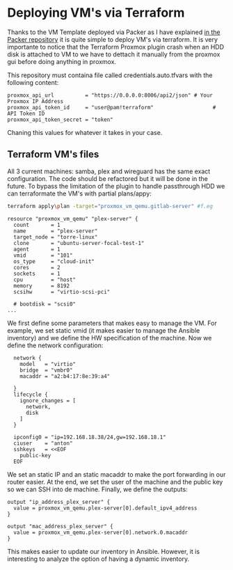 # Deploying VM's via Terraform
Thanks to the VM Template deployed via Packer as I have explained [in the Packer repository](https://github.com/AntonioBriPerez/packer-proxmox-templates) it is quite simple to deploy VM's via terraform. 
It is very importante to notice that the Terraform Proxmox plugin crash when an HDD disk is attached to VM to we have to dettach it manually from the proxmox gui before doing anything in proxmox. 

This repository must containa  file called credentials.auto.tfvars with the following content: 
```hcl
proxmox_api_url          = "https://0.0.0.0:8006/api2/json" # Your Proxmox IP Address
proxmox_api_token_id     = "user@pam!terraform"                   # API Token ID
proxmox_api_token_secret = "token"
```
Chaning this values for whatever it takes in your case. 

## Terraform VM's files
All 3 current machines: samba, plex and wireguard has the same exact configuration. The code should be refactored but it will be done in the future. 
To bypass the limitation of the plugin to handle passthrough HDD we can terraformate the VM's with partial plans/appy: 

```bash
terraform apply\plan -target="proxmox_vm_qemu.gitlab-server" #f.eg
```
```hcl
resource "proxmox_vm_qemu" "plex-server" {
  count       = 1
  name        = "plex-server"
  target_node = "torre-linux"
  clone       = "ubuntu-server-focal-test-1"
  agent       = 1
  vmid        = "101"
  os_type     = "cloud-init"
  cores       = 2
  sockets     = 1
  cpu         = "host"
  memory      = 8192
  scsihw      = "virtio-scsi-pci"

  # bootdisk = "scsi0"
...
```
We first define some parameters that makes easy to manage the VM. For example, we set static vmid (it makes easier to manage the Ansible inventory) and we define the HW specification of the machine. Now we define the network configuration: 
```hcl
  network {
    model   = "virtio"
    bridge  = "vmbr0"
    macaddr = "a2:b4:17:8e:39:a4"

  }
  lifecycle {
    ignore_changes = [
      network,
      disk
    ]
  }

  ipconfig0 = "ip=192.168.18.38/24,gw=192.168.18.1"
  ciuser    = "anton"
  sshkeys   = <<EOF
    public-key
  EOF
```
We set an static IP and an static macaddr to make the port forwarding in our router easier. At the end, we set the user of the machine and the public key so we can SSH into de machine. Finally, we define the outputs: 

```hcl
output "ip_address_plex_server" {
  value = proxmox_vm_qemu.plex-server[0].default_ipv4_address
}

output "mac_address_plex_server" {
  value = proxmox_vm_qemu.plex-server[0].network.0.macaddr
}

```
This makes easier to update our inventory in Ansible. However, it is interesting to analyze the option of having a dynamic inventory. 
